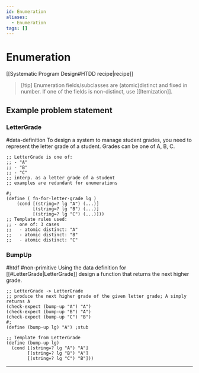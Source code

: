 ```yaml
---
id: Enumeration
aliases:
  - Enumeration
tags: []
---
```


# Enumeration
[[Systematic Program Design#HTDD recipe|recipe]]
> [!tip] Enumeration fields/subclasses are (atomic)distinct and fixed in number.
> If one of the fields is non-distinct, use [[Itemization]].

## Example problem statement

### LetterGrade
#data-definition
To design a system to manage student grades, you need to represent the letter grade of a student. Grades can be one of A, B, C.

```racket
;; LetterGrade is one of:
;; - "A"
;; - "B"
;; - "C"
;; interp. as a letter grade of a student
;; examples are redundant for enumerations

#;
(define ( fn-for-letter-grade lg )
    (cond [(string=? lg "A") (...)]
          [(string=? lg "B") (...)]
          [(string=? lg "C") (...)]))
;; Template rules used:
;; - one of: 3 cases
;;   - atomic distinct: "A"
;;   - atomic distinct: "B"
;;   - atomic distinct: "C"
```

### BumpUp
#htdf #non-primitive
Using the data definition for [[#LetterGrade|LetterGrade]] design a function that returns the next higher grade.

```racket
;; LetterGrade -> LetterGrade
;; produce the next higher grade of the given letter grade; A simply returns A
(check-expect (bump-up "A") "A")
(check-expect (bump-up "B") "A")
(check-expect (bump-up "C") "B")
#;
(define (bump-up lg) "A") ;stub

;; Template from LetterGrade
(define (bump-up lg)
  (cond [(string=? lg "A") "A"]
        [(string=? lg "B") "A"]
        [(string=? lg "C") "B"]))
```

---
